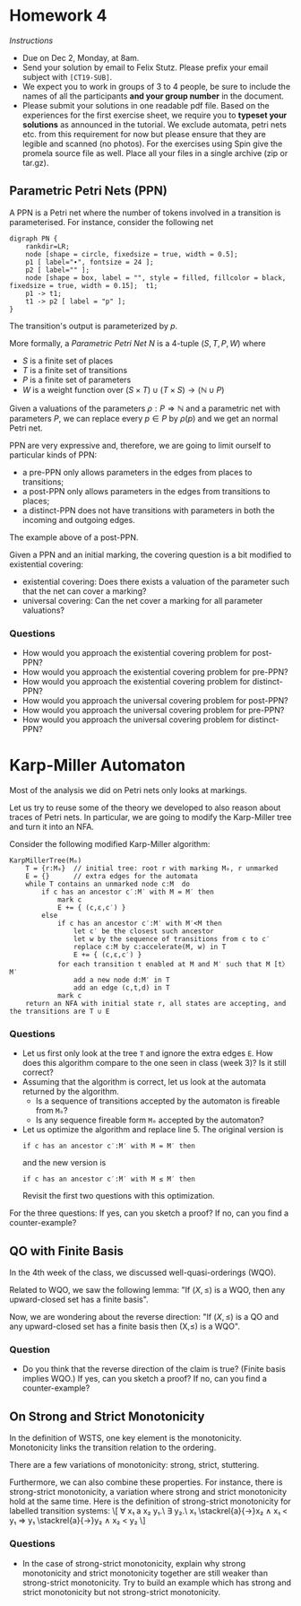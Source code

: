 # Homework 4

_Instructions_
* Due on Dec 2, Monday, at 8am.
* Send your solution by email to Felix Stutz. Please prefix your email subject with `[CT19-SUB]`.
* We expect you to work in groups of 3 to 4 people, be sure to include the names of all the participants **and your group number** in the document.
* Please submit your solutions in one readable pdf file. Based on the experiences for the first exercise sheet, we require you to **typeset your solutions** as announced in the tutorial.
  We exclude automata, petri nets etc. from this requirement for now but please ensure that they are legible and scanned (no photos).
  For the exercises using Spin give the promela source file as well. Place all your files in a single archive (zip or tar.gz).


## Parametric Petri Nets (PPN)

A PPN is a Petri net where the number of tokens involved in a transition is parameterised.
For instance, consider the following net

```graphviz
digraph PN {
	rankdir=LR;
    node [shape = circle, fixedsize = true, width = 0.5];
    p1 [ label="∙", fontsize = 24 ];
    p2 [ label="" ];
    node [shape = box, label = "", style = filled, fillcolor = black, fixedsize = true, width = 0.15];  t1;
    p1 -> t1;
    t1 -> p2 [ label = "p" ];
}
```

The transition's output is parameterized by $p$.

More formally, a _Parametric Petri Net_ $N$ is a 4-tuple $(S, T, P, W)$ where
* $S$ is a finite set of places
* $T$ is a finite set of transitions
* $P$ is a finite set of parameters
* $W$ is a weight function over $(S × T) ∪ (T × S) → (ℕ ∪ P)$

Given a valuations of the parameters $ρ: P ⇒ ℕ$ and a parametric net with parameters $P$, we can replace every $p ∈ P$ by $ρ(p)$ and we get an normal Petri net.

PPN are very expressive and, therefore, we are going to limit ourself to particular kinds of PPN:
- a pre-PPN only allows parameters in the edges from places to transitions;
- a post-PPN only allows parameters in the edges from transitions to places;
- a distinct-PPN does not have transitions with parameters in both the incoming and outgoing edges.

The example above of a post-PPN.

Given a PPN and an initial marking, the covering question is a bit modified to existential covering:
- existential covering: Does there exists a valuation of the parameter such that the net can cover a marking?
- universal covering: Can the net cover a marking for all parameter valuations?

### Questions
* How would you approach the existential covering problem for post-PPN?
* How would you approach the existential covering problem for pre-PPN?
* How would you approach the existential covering problem for distinct-PPN?
* How would you approach the universal covering problem for post-PPN?
* How would you approach the universal covering problem for pre-PPN?
* How would you approach the universal covering problem for distinct-PPN?



# Karp-Miller Automaton

Most of the analysis we did on Petri nets only looks at markings.

Let us try to reuse some of the theory we developed to also reason about traces of Petri nets.
In particular, we are going to modify the Karp-Miller tree and turn it into an NFA.

Consider the following modified Karp-Miller algorithm:

```
KarpMillerTree(M₀)
    T = {r:M₀}  // initial tree: root r with marking M₀, r unmarked
    E = {}      // extra edges for the automata 
    while T contains an unmarked node c:M  do
        if c has an ancestor c′:M′ with M = M′ then
            mark c
            E += { (c,ε,c′) }
        else
            if c has an ancestor c′:M′ with M′<M then
                let c′ be the closest such ancestor
                let w by the sequence of transitions from c to c′
                replace c:M by c:accelerate(M, w) in T
                E += { (c,ε,c′) }
            for each transition t enabled at M and M′ such that M [t〉 M′
                add a new node d:M′ in T
                add an edge (c,t,d) in T
            mark c
    return an NFA with initial state r, all states are accepting, and the transitions are T ∪ E
```

### Questions

* Let us first only look at the tree `T` and ignore the extra edges `E`.
  How does this algorithm compare to the one seen in class (week 3)?
  Is it still correct?
* Assuming that the algorithm is correct, let us look at the automata returned by the algorithm.
  - Is a sequence of transitions accepted by the automaton is fireable from `M₀`?
  - Is any sequence fireable form `M₀` accepted by the automaton?
* Let us optimize the algorithm and replace line 5.
  The original version is 
  ```
  if c has an ancestor c′:M′ with M = M′ then
  ```
  and the new version is 
  ```
  if c has an ancestor c′:M′ with M ≤ M′ then
  ```
  Revisit the first two questions with this optimization.

For the three questions:
  If yes, can you sketch a proof?
  If no, can you find a counter-example?



## QO with Finite Basis

In the 4th week of the class, we discussed well-quasi-orderings (WQO).

Related to WQO, we saw the following lemma: "If $(X,≤)$ is a WQO, then any upward-closed set has a finite basis".

Now, we are wondering about the reverse direction: "If $(X,≤)$ is a QO and any upward-closed set has a finite basis then (X,≤) is a WQO".

### Question

* Do you think that the reverse direction of the claim is true? (Finite basis implies WQO.)
  If yes, can you sketch a proof?
  If no, can you find a counter-example?


## On Strong and Strict Monotonicity

In the definition of WSTS, one key element is the monotonicity.
Monotonicity links the transition relation to the ordering.

There are a few variations of monotonicity: strong, strict, stuttering.

Furthermore, we can also combine these properties.
For instance, there is strong-strict monotonicity, a variation where strong and strict monotonicity hold at the same time.
Here is the definition of strong-strict monotonicity for labelled transition systems:
\\[
 ∀ x₁ a x₂ y₁.\ ∃ y₂.\ x₁ \stackrel{a}{→}x₂ ∧ x₁ < y₁ ⇒  y₁ \stackrel{a}{→}y₂ ∧ x₂ < y₂
\\]

### Questions
* In the case of strong-strict monotonicity, explain why strong monotonicity and strict monotonicity together are still weaker than strong-strict monotonicity.
  Try to build an example which has strong and strict monotonicity but not strong-strict monotonicity.
